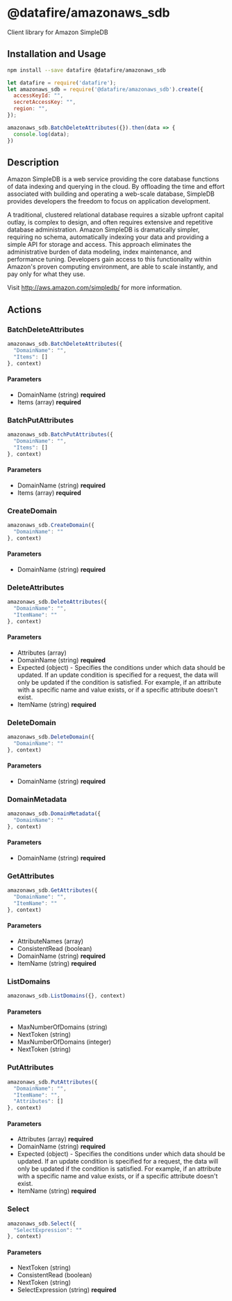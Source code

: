 # @datafire/amazonaws_sdb

Client library for Amazon SimpleDB

## Installation and Usage
```bash
npm install --save datafire @datafire/amazonaws_sdb
```

```js
let datafire = require('datafire');
let amazonaws_sdb = require('@datafire/amazonaws_sdb').create({
  accessKeyId: "",
  secretAccessKey: "",
  region: "",
});

amazonaws_sdb.BatchDeleteAttributes({}).then(data => {
  console.log(data);
})
```

## Description
Amazon SimpleDB is a web service providing the core database functions of data indexing and querying in the cloud. By offloading the time and effort associated with building and operating a web-scale database, SimpleDB provides developers the freedom to focus on application development. <p> A traditional, clustered relational database requires a sizable upfront capital outlay, is complex to design, and often requires extensive and repetitive database administration. Amazon SimpleDB is dramatically simpler, requiring no schema, automatically indexing your data and providing a simple API for storage and access. This approach eliminates the administrative burden of data modeling, index maintenance, and performance tuning. Developers gain access to this functionality within Amazon's proven computing environment, are able to scale instantly, and pay only for what they use. </p> <p> Visit <a href="http://aws.amazon.com/simpledb/">http://aws.amazon.com/simpledb/</a> for more information. </p>

## Actions
### BatchDeleteAttributes



```js
amazonaws_sdb.BatchDeleteAttributes({
  "DomainName": "",
  "Items": []
}, context)
```

#### Parameters
* DomainName (string) **required**
* Items (array) **required**

### BatchPutAttributes



```js
amazonaws_sdb.BatchPutAttributes({
  "DomainName": "",
  "Items": []
}, context)
```

#### Parameters
* DomainName (string) **required**
* Items (array) **required**

### CreateDomain



```js
amazonaws_sdb.CreateDomain({
  "DomainName": ""
}, context)
```

#### Parameters
* DomainName (string) **required**

### DeleteAttributes



```js
amazonaws_sdb.DeleteAttributes({
  "DomainName": "",
  "ItemName": ""
}, context)
```

#### Parameters
* Attributes (array)
* DomainName (string) **required**
* Expected (object) -  Specifies the conditions under which data should be updated. If an update condition is specified for a request, the data will only be updated if the condition is satisfied. For example, if an attribute with a specific name and value exists, or if a specific attribute doesn't exist. 
* ItemName (string) **required**

### DeleteDomain



```js
amazonaws_sdb.DeleteDomain({
  "DomainName": ""
}, context)
```

#### Parameters
* DomainName (string) **required**

### DomainMetadata



```js
amazonaws_sdb.DomainMetadata({
  "DomainName": ""
}, context)
```

#### Parameters
* DomainName (string) **required**

### GetAttributes



```js
amazonaws_sdb.GetAttributes({
  "DomainName": "",
  "ItemName": ""
}, context)
```

#### Parameters
* AttributeNames (array)
* ConsistentRead (boolean)
* DomainName (string) **required**
* ItemName (string) **required**

### ListDomains



```js
amazonaws_sdb.ListDomains({}, context)
```

#### Parameters
* MaxNumberOfDomains (string)
* NextToken (string)
* MaxNumberOfDomains (integer)
* NextToken (string)

### PutAttributes



```js
amazonaws_sdb.PutAttributes({
  "DomainName": "",
  "ItemName": "",
  "Attributes": []
}, context)
```

#### Parameters
* Attributes (array) **required**
* DomainName (string) **required**
* Expected (object) -  Specifies the conditions under which data should be updated. If an update condition is specified for a request, the data will only be updated if the condition is satisfied. For example, if an attribute with a specific name and value exists, or if a specific attribute doesn't exist. 
* ItemName (string) **required**

### Select



```js
amazonaws_sdb.Select({
  "SelectExpression": ""
}, context)
```

#### Parameters
* NextToken (string)
* ConsistentRead (boolean)
* NextToken (string)
* SelectExpression (string) **required**


